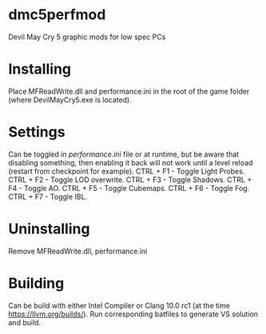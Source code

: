 # dmc5perfmod
Devil May Cry 5 graphic mods for low spec PCs
# Installing
Place MFReadWrite.dll and performance.ini in the root of the game folder (where DevilMayCry5.exe is located).
# Settings
Can be toggled in *performance.ini* file or at runtime, but be aware that disabling something, then enabling it back will not work until a level reload (restart from checkpoint for example).
CTRL + F1 - Toggle Light Probes.
CTRL + F2 - Toggle LOD overwrite.
CTRL + F3 - Toggle Shadows.
CTRL + F4 - Toggle AO.
CTRL + F5 - Toggle Cubemaps.
CTRL + F6 - Toggle Fog.
CTRL + F7 - Toggle IBL.
# Uninstalling
Remove MFReadWrite.dll, performance.ini
# Building
Can be build with either Intel Compiler or Clang 10.0 rc1 (at the time https://llvm.org/builds/). Run corresponding batfiles to generate VS solution and build.
